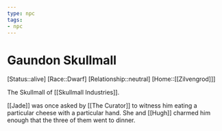 ```yaml
---
type: npc
tags: 
- npc
---
```


# Gaundon Skullmall
[Status::alive]
[Race::Dwarf]
[Relationship::neutral]
[Home::[[Zilvengrod]]]

The Skullmall of [[Skullmall Industries]].

[[Jade]] was once asked by [[The Curator]] to witness him eating a particular cheese with a particular hand. She and [[Hugh]] charmed him enough that the three of them went to dinner.
